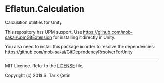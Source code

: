 # Eflatun.Calculation
Calculation utilities for Unity.

This repository has UPM support. Use https://github.com/mob-sakai/UpmGitExtension for installing it directly in Unity.

You also need to install this package in order to resolve the dependencies: https://github.com/mob-sakai/GitDependencyResolverForUnity

----

MIT Licence. Refer to the [LICENSE](/LICENSE) file.

Copyright (c) 2019 S. Tarık Çetin
